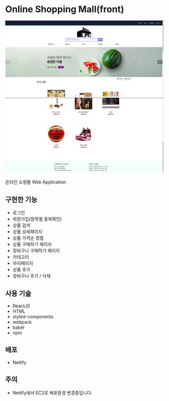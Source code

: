 # Online Shopping Mall(front)

![shopping-mall-1](shopping-mall-1.jpg)
![shopping-mall-2](shopping-mall-2.jpg)

온라인 쇼핑몰 Web Application

## 구현한 기능

- 로그인
- 회원가입(항목별 중복확인)
- 상품 검색
- 상품 상세페이지
- 상품 가격순 정렬
- 상품 구매하기 페이지
- 장바구니 구매하기 페이지
- 카테고리
- 마이페이지
- 상품 추가
- 장바구니 추가 / 삭제

## 사용 기술

- ReactJS
- HTML
- styled-components
- webpack
- babel
- npm

## 배포

- Netlify

## 주의

- Netlify에서 EC2로 배포환경 변경중입니다.
